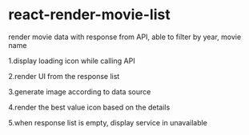 # react-render-movie-list
render movie data with response from API, able to filter by year, movie name

1.display loading icon while calling API

2.render UI from the response list

3.generate image according to data source

4.render the best value icon based on the details

5.when response list is empty, display service in unavailable



